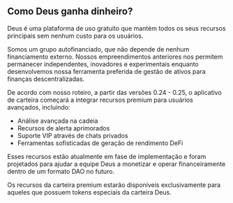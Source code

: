## Como Deus ganha dinheiro?

Deus é uma plataforma de uso gratuito que mantém todos os seus recursos principais sem nenhum custo para os usuários.

Somos um grupo autofinanciado, que não depende de nenhum financiamento externo. Nossos empreendimentos anteriores nos permitem permanecer independentes, inovadores e experimentais enquanto desenvolvemos nossa ferramenta preferida de gestão de ativos para finanças descentralizadas.

De acordo com nosso roteiro, a partir das versões 0.24 - 0.25, o aplicativo de carteira começará a integrar recursos premium para usuários avançados, incluindo:

- Análise avançada na cadeia
- Recursos de alerta aprimorados
- Suporte VIP através de chats privados
- Ferramentas sofisticadas de geração de rendimento DeFi

Esses recursos estão atualmente em fase de implementação e foram projetados para ajudar a equipe Deus a monetizar e operar financeiramente dentro de um formato DAO no futuro.

Os recursos da carteira premium estarão disponíveis exclusivamente para aqueles que possuem tokens especiais da carteira Deus.